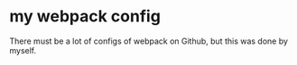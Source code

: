 # my webpack config
There must be a lot of configs of webpack on Github, but this was done by myself.